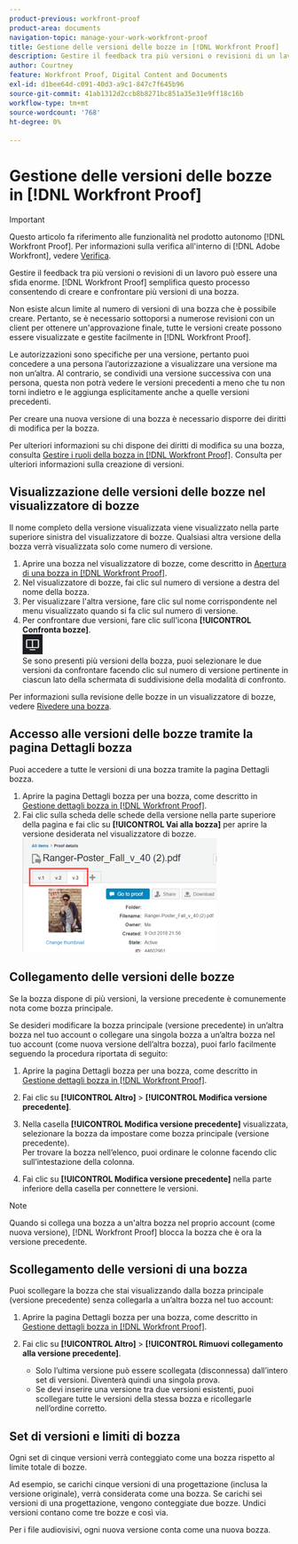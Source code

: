 ```yaml
---
product-previous: workfront-proof
product-area: documents
navigation-topic: manage-your-work-workfront-proof
title: Gestione delle versioni delle bozze in [!DNL Workfront Proof]
description: Gestire il feedback tra più versioni o revisioni di un lavoro può essere una sfida enorme. [!DNL Workfront Proof] semplifica questo processo consentendo di creare e confrontare più versioni di una bozza.
author: Courtney
feature: Workfront Proof, Digital Content and Documents
exl-id: d1bee64d-c091-40d3-a9c1-847c7f645b96
source-git-commit: 41ab1312d2ccb8b8271bc851a35e31e9ff18c16b
workflow-type: tm+mt
source-wordcount: '768'
ht-degree: 0%

---
```


# Gestione delle versioni delle bozze in [!DNL Workfront Proof]

>[!IMPORTANT]
>
>Questo articolo fa riferimento alle funzionalità nel prodotto autonomo [!DNL Workfront Proof]. Per informazioni sulla verifica all&#39;interno di [!DNL Adobe Workfront], vedere [Verifica](../../../review-and-approve-work/proofing/proofing.md).

Gestire il feedback tra più versioni o revisioni di un lavoro può essere una sfida enorme. [!DNL Workfront Proof] semplifica questo processo consentendo di creare e confrontare più versioni di una bozza.

Non esiste alcun limite al numero di versioni di una bozza che è possibile creare. Pertanto, se è necessario sottoporsi a numerose revisioni con un client per ottenere un&#39;approvazione finale, tutte le versioni create possono essere visualizzate e gestite facilmente in [!DNL Workfront Proof].

Le autorizzazioni sono specifiche per una versione, pertanto puoi concedere a una persona l’autorizzazione a visualizzare una versione ma non un’altra. Al contrario, se condividi una versione successiva con una persona, questa non potrà vedere le versioni precedenti a meno che tu non torni indietro e le aggiunga esplicitamente anche a quelle versioni precedenti.

Per creare una nuova versione di una bozza è necessario disporre dei diritti di modifica per la bozza.

Per ulteriori informazioni su chi dispone dei diritti di modifica su una bozza, consulta [Gestire i ruoli della bozza in [!DNL Workfront Proof]](../../../workfront-proof/wp-work-proofsfiles/share-proofs-and-files/manage-proof-roles.md). Consulta per ulteriori informazioni sulla creazione di versioni.

## Visualizzazione delle versioni delle bozze nel visualizzatore di bozze

Il nome completo della versione visualizzata viene visualizzato nella parte superiore sinistra del visualizzatore di bozze. Qualsiasi altra versione della bozza verrà visualizzata solo come numero di versione.

1. Aprire una bozza nel visualizzatore di bozze, come descritto in [Apertura di una bozza in [!DNL Workfront Proof]](../../../workfront-proof/wp-work-proofsfiles/review-proofs-wpv/open-proof.md).
1. Nel visualizzatore di bozze, fai clic sul numero di versione a destra del nome della bozza.
1. Per visualizzare l&#39;altra versione, fare clic sul nome corrispondente nel menu visualizzato quando si fa clic sul numero di versione.
1. Per confrontare due versioni, fare clic sull&#39;icona **[!UICONTROL Confronta bozze]**.\
   ![Confronta_bozze_button.png](assets/compare-proofs-button.png)\
   Se sono presenti più versioni della bozza, puoi selezionare le due versioni da confrontare facendo clic sul numero di versione pertinente in ciascun lato della schermata di suddivisione della modalità di confronto.

Per informazioni sulla revisione delle bozze in un visualizzatore di bozze, vedere [Rivedere una bozza](../../../review-and-approve-work/proofing/reviewing-proofs-within-workfront/review-a-proof/review-a-proof.md).

## Accesso alle versioni delle bozze tramite la pagina Dettagli bozza

Puoi accedere a tutte le versioni di una bozza tramite la pagina Dettagli bozza.

1. Aprire la pagina Dettagli bozza per una bozza, come descritto in [Gestione dettagli bozza in [!DNL Workfront Proof]](../../../workfront-proof/wp-work-proofsfiles/manage-your-work/manage-proof-details.md).
1. Fai clic sulla scheda delle schede della versione nella parte superiore della pagina e fai clic su **[!UICONTROL Vai alla bozza]** per aprire la versione desiderata nel visualizzatore di bozze.\
   ![Version_tabs_on_Proof_Details_page.png](assets/version-tabs-on-proof-details-page-350x205.png)

## Collegamento delle versioni delle bozze

Se la bozza dispone di più versioni, la versione precedente è comunemente nota come bozza principale.

Se desideri modificare la bozza principale (versione precedente) in un’altra bozza nel tuo account o collegare una singola bozza a un’altra bozza nel tuo account (come nuova versione dell’altra bozza), puoi farlo facilmente seguendo la procedura riportata di seguito:

1. Aprire la pagina Dettagli bozza per una bozza, come descritto in [Gestione dettagli bozza in [!DNL Workfront Proof]](../../../workfront-proof/wp-work-proofsfiles/manage-your-work/manage-proof-details.md).
1. Fai clic su **[!UICONTROL Altro]** > **[!UICONTROL Modifica versione precedente]**.

1. Nella casella **[!UICONTROL Modifica versione precedente]** visualizzata, selezionare la bozza da impostare come bozza principale (versione precedente).\
   Per trovare la bozza nell’elenco, puoi ordinare le colonne facendo clic sull’intestazione della colonna.

1. Fai clic su **[!UICONTROL Modifica versione precedente]** nella parte inferiore della casella per connettere le versioni.

>[!NOTE]
>
>Quando si collega una bozza a un&#39;altra bozza nel proprio account (come nuova versione), [!DNL Workfront Proof] blocca la bozza che è ora la versione precedente.

## Scollegamento delle versioni di una bozza

Puoi scollegare la bozza che stai visualizzando dalla bozza principale (versione precedente) senza collegarla a un’altra bozza nel tuo account:

1. Aprire la pagina Dettagli bozza per una bozza, come descritto in [Gestione dettagli bozza in [!DNL Workfront Proof]](../../../workfront-proof/wp-work-proofsfiles/manage-your-work/manage-proof-details.md).
1. Fai clic su **[!UICONTROL Altro]** > **[!UICONTROL Rimuovi collegamento alla versione precedente]**.

   * Solo l’ultima versione può essere scollegata (disconnessa) dall’intero set di versioni. Diventerà quindi una singola prova.
   * Se devi inserire una versione tra due versioni esistenti, puoi scollegare tutte le versioni della stessa bozza e ricollegarle nell’ordine corretto.

## Set di versioni e limiti di bozza

Ogni set di cinque versioni verrà conteggiato come una bozza rispetto al limite totale di bozze.

Ad esempio, se carichi cinque versioni di una progettazione (inclusa la versione originale), verrà considerata come una bozza. Se carichi sei versioni di una progettazione, vengono conteggiate due bozze. Undici versioni contano come tre bozze e così via.

Per i file audiovisivi, ogni nuova versione conta come una nuova bozza.
